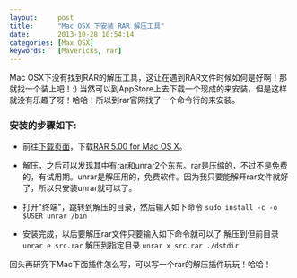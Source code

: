 ```yaml
---
layout:     post
title:      "Mac OSX 下安装 RAR 解压工具"
date:       2013-10-28 10:54:14
categories: [Max OSX]
keywords:   [Mavericks, rar]
---
```


Mac OSX下没有找到RAR的解压工具，这让在遇到RAR文件时候如何是好啊！那就找一个装上吧！:)
当然可以到AppStore上去下载一个现成的来安装，但是这样就没有乐趣了呀！哈哈！所以到rar官网找了一个命令行的来安装。
<!--more-->

### 安装的步骤如下:

- 前往[下载页面](http://www.rarlab.com/download.htm)，下载[RAR 5.00 for Mac OS X](http://www.rarlab.com/rar/rarosx-5.0.0.tar.gz)。
- 解压，之后可以发现其中有rar和unrar2个东东。rar是压缩的，不过不是免费的，有试用期。unrar是解压用的，免费软件。因为我只要能解开rar文件就好了，所以只安装unrar就可以了。
- 打开"终端"，跳转到解压的目录，然后输入如下命令
`sudo install -c -o $USER unrar /bin`

- 安装完成，以后要解压rar文件只要输入如下命令就可以了
解压到但前目录 `unrar e src.rar`
解压到指定目录 `unrar x src.rar ./dstdir`

回头再研究下Mac下面插件怎么写，可以写一个rar的解压插件玩玩！哈哈！
